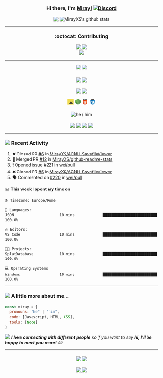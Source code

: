<div align="center">

### Hi there, I'm [Miray!](https://mirayxs.github.io) <a href="https://discord.gg/53JnDZ5"><img src="https://raw.githubusercontent.com/anuraghazra/anuraghazra/master/assets/discord-round.svg" alt="Discord" width="27px"></a>

<!-- <div align="center">
  
![Miray's github stats](https://github-readme-stats-mirayxs.vercel.app/api?username=MirayXS&show_icons=true)
  
  <div align="center">
  
  ![Top Langs](https://github-readme-stats-mirayxs.vercel.app/api/top-langs/?username=MirayXS&hide_langs_below=1)
  
  </div>

<!-- </div> -->

  <img align="center" src="https://github-readme-stats-mirayxs.vercel.app/api?username=MirayXS&show_icons=true&line_height=27" />
  <img align="center" src="https://github-readme-stats.mirayxs.vercel.app/api/top-langs/?username=MirayXS&hide_langs_below=1" alt="MirayXS's github stats" />
  
  <hr>

### :octocat: Contributing

<div align="center">
<a href="https://github.com/kwsch/NHSE">
  <img src="https://github-readme-stats.vercel.app/api/pin/?username=kwsch&repo=NHSE" />
</a>
<a href="https://github.com/berichan/GetNHSE">
  <img src="https://github-readme-stats.vercel.app/api/pin/?username=berichan&repo=GetNHSE" />
</a>
    </div>
    <div align="center">
    <a href="https://github.com/xcruxiex/BBDThemes">
  <img src="https://github-readme-stats.vercel.app/api/pin/?username=xcruxiex&repo=BBDThemes" />
</a>
  </div>
  
  <hr>
    
<img src="https://user-images.githubusercontent.com/5679180/79618120-0daffb80-80be-11ea-819e-d2b0fa904d07.gif" width="27px">
<img src="https://img.shields.io/badge/Discord-XxMirayxX21%233561-7289da?style=for-the-badge&logo=discord"/>

### <img src="https://codedotspectra.github.io/themes/badges/diamond.svg"  width="27px"> <img src="https://img.shields.io/badge/-mirayxs.github.io-45ddc0?style=for-the-badge" a href="https://mirayxs.github.io"></a>

<img src="https://codedotspectra.github.io/themes/badges/sword.svg"  width="27px"> <img src="https://img.shields.io/badge/-LANGUAGES%20AND%20TOOLS-4CE949?style=for-the-badge">

<code><img height="20" src="https://raw.githubusercontent.com/github/explore/master/topics/javascript/javascript.png"></code>
<code><img height="20" src="https://raw.githubusercontent.com/github/explore/master/topics/nodejs/nodejs.png"></code>
<code><img height="20" src="https://raw.githubusercontent.com/github/explore/master/topics/html/html.png"></code>
<code><img height="20" src="https://raw.githubusercontent.com/github/explore/master/topics/css/css.png"></code>

  <img src="https://raw.githubusercontent.com/klaasnicolaas/ColoredBadges/master/svg/pronouns/hehim.svg" alt="he / him" style="vertical-align:top; margin:6px 4px">

![](https://img.shields.io/endpoint?label=currently&url=https://dev.discordprofiles.me/api/badge/status/325605285731500033?simple=true&logo=discord&logoColor=white) ![](https://img.shields.io/endpoint?url=https://dev.discordprofiles.me/api/badge/playing/325605285731500033?vscode=false&logo=nintendo-switch) ![](https://img.shields.io/endpoint?url=https://dev.discordprofiles.me/api/badge/vscode/325605285731500033) ![](https://img.shields.io/endpoint?url=https://dev.discordprofiles.me/api/badge/spotify/325605285731500033)

  <hr>

<div align="left">

### <img src="https://github.com/astrit/css.gg/raw/master/icons/svg/coffee.svg"> Recent Activity

<!--START_SECTION:activity-->
1. ❌ Closed PR [#6](https://github.com//MirayXS/ACNH-SavefileViewer/pull/6) in [MirayXS/ACNH-SavefileViewer](https://github.com//MirayXS/ACNH-SavefileViewer)
2. 🎉 Merged PR [#12](https://github.com//MirayXS/github-readme-stats/pull/12) in [MirayXS/github-readme-stats](https://github.com//MirayXS/github-readme-stats)
3. ❗️ Opened issue [#221](https://github.com//wei/pull/issues/221) in [wei/pull](https://github.com//wei/pull)
4. ❌ Closed PR [#5](https://github.com//MirayXS/ACNH-SavefileViewer/pull/5) in [MirayXS/ACNH-SavefileViewer](https://github.com//MirayXS/ACNH-SavefileViewer)
5. 🗣 Commented on [#220](https://github.com//wei/pull/issues/220) in [wei/pull](https://github.com//wei/pull)
<!--END_SECTION:activity-->
  
<!--START_SECTION:waka-->
📊 **This week I spent my time on** 

```text
⌚︎ Timezone: Europe/Rome

💬 Languages: 
JSON                     10 mins             █████████████████████████   100.0%

🔥 Editors: 
VS Code                  10 mins             █████████████████████████   100.0%

🐱‍💻 Projects: 
SplatDatabase            10 mins             █████████████████████████   100.0%

💻 Operating Systems: 
Windows                  10 mins             █████████████████████████   100.0%

```


<!--END_SECTION:waka-->
<!--START_SECTION:waka-->
<!--END_SECTION:waka-->


<hr>

### <img src="https://media.giphy.com/media/VgCDAzcKvsR6OM0uWg/giphy.gif" width="50"> A little more about me...  

```javascript
const miray = {
  pronouns: "he" | "him",
  code: [Javascript, HTML, CSS],
  tools: [Node]
}
```

<img src="https://media.giphy.com/media/LnQjpWaON8nhr21vNW/giphy.gif" width="60"> <em><b>I love connecting with different people</b> so if you want to say <b>hi, I'll be happy to meet you more!</b> 😊</em>

</div>

<hr>

### <img src="https://simpleicons.org/icons/github.svg"  width="27px"> <img src="https://img.shields.io/badge/-other pinned repositories-24292E?style=for-the-badge">


<div align="center">
<a href="https://github.com/MirayXS/SplatHeX">
  <img src="https://github-readme-stats.vercel.app/api/pin/?username=MirayXS&repo=SplatHeX" />
</a>
<a href="https://github.com/MirayXS/SplatDatabase">
  <img src="https://github-readme-stats.vercel.app/api/pin/?username=MirayXS&repo=SplatDatabase" />
</a>
    </div>
    </div>
